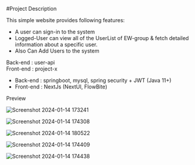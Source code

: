 #Project Description

  This simple website provides following features:
  - A user can sign-in to the system
  - Logged-User can view all of the UserList of EW-group & fetch detailed information about a specific user.
  - Also Can Add Users to the system

  Back-end : user-api <br>
  Front-end : project-x

  - Back-end : springboot, mysql, spring security + JWT (Java 11+)
  - Front-end : NextJs (NextUI, FlowBite)

  Preview
  
  ![Screenshot 2024-01-14 173241](https://github.com/Janiya21/EW_User_Repo/assets/64014377/b6f2c391-23f9-4c27-bb77-e0632400df14)

  ![Screenshot 2024-01-14 174308](https://github.com/Janiya21/EW_User_Repo/assets/64014377/a1a0dc27-44a3-476b-b082-3bcd53e48080)

  ![Screenshot 2024-01-14 180522](https://github.com/Janiya21/EW_User_Repo/assets/64014377/266ad3d5-ae08-4180-bb75-5dee9a03d6d4)

  ![Screenshot 2024-01-14 174409](https://github.com/Janiya21/EW_User_Repo/assets/64014377/439e4d5f-928a-4847-a6e6-cea626bccab0)

  ![Screenshot 2024-01-14 174438](https://github.com/Janiya21/EW_User_Repo/assets/64014377/a700e314-80da-4c54-a5c0-b2bfba40d668)

